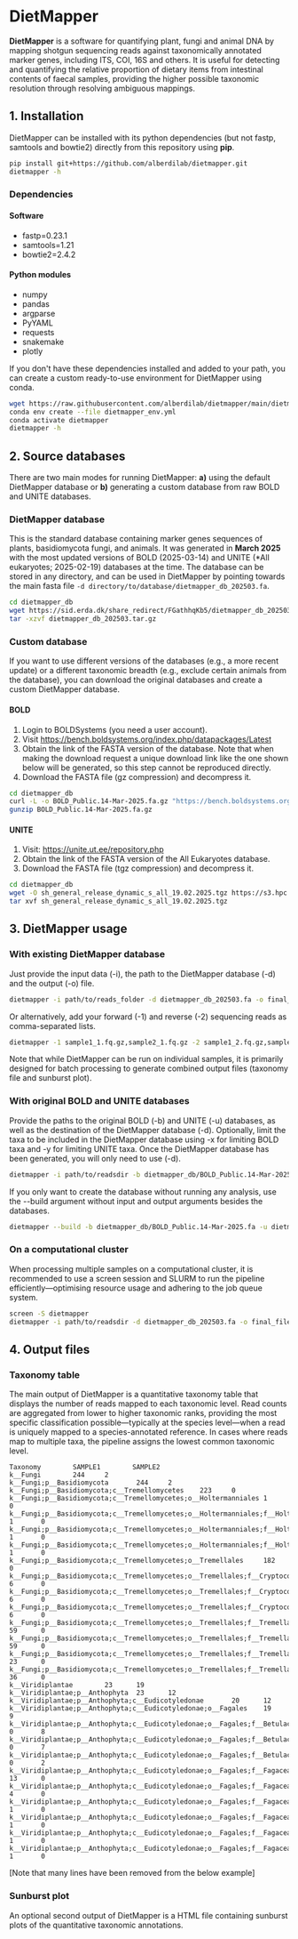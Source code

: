 # DietMapper

**DietMapper** is a software for quantifying plant, fungi and animal DNA by mapping shotgun sequencing reads against taxonomically annotated marker genes, including ITS, COI, 16S and others. It is useful for detecting and quantifying the relative proportion of dietary items from intestinal contents of faecal samples, providing the higher possible taxonomic resolution through resolving ambiguous mappings.

## 1. Installation

DietMapper can be installed with its python dependencies (but not fastp, samtools and bowtie2) directly from this repository using **pip**.

```sh
pip install git+https://github.com/alberdilab/dietmapper.git
dietmapper -h
```

### Dependencies

#### Software

- fastp=0.23.1
- samtools=1.21
- bowtie2=2.4.2

#### Python modules

- numpy
- pandas
- argparse
- PyYAML
- requests
- snakemake
- plotly

If you don't have these dependencies installed and added to your path, you can create a custom ready-to-use environment for DietMapper using conda.

```sh
wget https://raw.githubusercontent.com/alberdilab/dietmapper/main/dietmapper_env.yml
conda env create --file dietmapper_env.yml
conda activate dietmapper
dietmapper -h
```

## 2. Source databases

There are two main modes for running DietMapper: **a)** using the default DietMapper database or **b)** generating a custom database from raw BOLD and UNITE databases.

### DietMapper database

This is the standard database containing marker genes sequences of plants, basidiomycota fungi, and animals. It was generated in **March 2025** with the most updated versions of BOLD (2025-03-14) and UNITE (*All eukaryotes; 2025-02-19) databases at the time. The database can be stored in any directory, and can be used in DietMapper by pointing towards the main fasta file `-d directory/to/database/dietmapper_db_202503.fa`.

```sh
cd dietmapper_db
wget https://sid.erda.dk/share_redirect/FGathhqKb5/dietmapper_db_202503.tar.gz
tar -xzvf dietmapper_db_202503.tar.gz
```

### Custom database

If you want to use different versions of the databases (e.g., a more recent update) or a different taxonomic breadth (e.g., exclude certain animals from the database), you can download the original databases and create a custom DietMapper database.

#### BOLD

1. Login to BOLDSystems (you need a user account).
2. Visit https://bench.boldsystems.org/index.php/datapackages/Latest
3. Obtain the link of the FASTA version of the database. Note that when making the download request a unique download link like the one shown below will be generated, so this step cannot be reproduced directly.
4. Download the FASTA file (gz compression) and decompress it.

```sh
cd dietmapper_db
curl -L -o BOLD_Public.14-Mar-2025.fa.gz "https://bench.boldsystems.org/index.php/API_Datapackage/fasta?id=BOLD_Public.14-Mar-2025&uid=167dcd55552bc4"
gunzip BOLD_Public.14-Mar-2025.fa.gz
```
#### UNITE

1. Visit: https://unite.ut.ee/repository.php
2. Obtain the link of the FASTA version of the All Eukaryotes database.
3. Download the FASTA file (tgz compression) and decompress it.

```sh
cd dietmapper_db
wget -O sh_general_release_dynamic_s_all_19.02.2025.tgz https://s3.hpc.ut.ee/plutof-public/original/b02db549-5f04-43fc-afb6-02888b594d10.tgz
tar xvf sh_general_release_dynamic_s_all_19.02.2025.tgz
```

## 3. DietMapper usage

### With existing DietMapper database

Just provide the input data (-i), the path to the DietMapper database (-d) and the output (-o) file.

```sh
dietmapper -i path/to/reads_folder -d dietmapper_db_202503.fa -o final_file.txt
```

Or alternatively, add your forward (-1) and reverse (-2) sequencing reads as comma-separated lists.

```sh
dietmapper -1 sample1_1.fq.gz,sample2_1.fq.gz -2 sample1_2.fq.gz,sample2_2.fq.gz -d dietmapper_db_202503.fa -o final_file.txt
```

Note that while DietMapper can be run on individual samples, it is primarily designed for batch processing to generate combined output files (taxonomy file and sunburst plot).

### With original BOLD and UNITE databases

Provide the paths to the original BOLD (-b) and UNITE (-u) databases, as well as the destination of the DietMapper database (-d). Optionally, limit the taxa to be included in the DietMapper database using -x for limiting BOLD taxa and -y for limiting UNITE taxa. Once the DietMapper database has been generated, you will only need to use (-d).

```sh
dietmapper -i path/to/readsdir -b dietmapper_db/BOLD_Public.14-Mar-2025.fa -u dietmapper_db/sh_general_release_dynamic_s_all_19.02.2025.fasta -d dietmapper_db/dietmapper_db_202305.fa -x k__Animalia -y k__Viridiplantae,p__Basidiomycota -o dietmapper_results.txt
```

If you only want to create the database without running any analysis, use the --build argument without input and output arguments besides the databases.

```sh
dietmapper --build -b dietmapper_db/BOLD_Public.14-Mar-2025.fa -u dietmapper_db/sh_general_release_dynamic_s_all_19.02.2025.fasta -d dietmapper_db/dietmapper_db_202305.fa -x k__Animalia -y k__Viridiplantae,p__Basidiomycota
```

### On a computational cluster

When processing multiple samples on a computational cluster, it is recommended to use a screen session and SLURM to run the pipeline efficiently—optimising resource usage and adhering to the job queue system.

```sh
screen -S dietmapper
dietmapper -i path/to/readsdir -d dietmapper_db_202503.fa -o final_file.txt --slurm
```

## 4. Output files

### Taxonomy table

The main output of DietMapper is a quantitative taxonomy table that displays the number of reads mapped to each taxonomic level. Read counts are aggregated from lower to higher taxonomic ranks, providing the most specific classification possible—typically at the species level—when a read is uniquely mapped to a species-annotated reference. In cases where reads map to multiple taxa, the pipeline assigns the lowest common taxonomic level.

```
Taxonomy        SAMPLE1        SAMPLE2
k__Fungi        244     2
k__Fungi;p__Basidiomycota       244     2
k__Fungi;p__Basidiomycota;c__Tremellomycetes    223     0
k__Fungi;p__Basidiomycota;c__Tremellomycetes;o__Holtermanniales 1       0
k__Fungi;p__Basidiomycota;c__Tremellomycetes;o__Holtermanniales;f__Holtermanniaceae     1       0
k__Fungi;p__Basidiomycota;c__Tremellomycetes;o__Holtermanniales;f__Holtermanniaceae;g__Holtermannia     1       0
k__Fungi;p__Basidiomycota;c__Tremellomycetes;o__Holtermanniales;f__Holtermanniaceae;g__Holtermannia;s__Holtermannia_saccardoi   1       0
k__Fungi;p__Basidiomycota;c__Tremellomycetes;o__Tremellales     182     0
k__Fungi;p__Basidiomycota;c__Tremellomycetes;o__Tremellales;f__Cryptococcaceae  6       0
k__Fungi;p__Basidiomycota;c__Tremellomycetes;o__Tremellales;f__Cryptococcaceae;g__Kwoniella     6       0
k__Fungi;p__Basidiomycota;c__Tremellomycetes;o__Tremellales;f__Cryptococcaceae;g__Kwoniella;s__Kwoniella_shandongensis  6       0
k__Fungi;p__Basidiomycota;c__Tremellomycetes;o__Tremellales;f__Tremellaceae     59      0
k__Fungi;p__Basidiomycota;c__Tremellomycetes;o__Tremellales;f__Tremellaceae;g__Tremella 59      0
k__Fungi;p__Basidiomycota;c__Tremellomycetes;o__Tremellales;f__Tremellaceae;g__Tremella;s__Tremella_cheejenii   23      0
k__Fungi;p__Basidiomycota;c__Tremellomycetes;o__Tremellales;f__Tremellaceae;g__Tremella;s__Tremella_mesenterica 36      0
k__Viridiplantae        23      19
k__Viridiplantae;p__Anthophyta  23      12
k__Viridiplantae;p__Anthophyta;c__Eudicotyledonae       20      12
k__Viridiplantae;p__Anthophyta;c__Eudicotyledonae;o__Fagales    19      9
k__Viridiplantae;p__Anthophyta;c__Eudicotyledonae;o__Fagales;f__Betulaceae      0       8
k__Viridiplantae;p__Anthophyta;c__Eudicotyledonae;o__Fagales;f__Betulaceae;g__Ostrya    0       7
k__Viridiplantae;p__Anthophyta;c__Eudicotyledonae;o__Fagales;f__Betulaceae;g__Ostrya;s__Ostrya_carpinifolia     0       2
k__Viridiplantae;p__Anthophyta;c__Eudicotyledonae;o__Fagales;f__Fagaceae        13      0
k__Viridiplantae;p__Anthophyta;c__Eudicotyledonae;o__Fagales;f__Fagaceae;g__Castanea    4       0
k__Viridiplantae;p__Anthophyta;c__Eudicotyledonae;o__Fagales;f__Fagaceae;g__Castanea;s__Castanea_dentata        1       0
k__Viridiplantae;p__Anthophyta;c__Eudicotyledonae;o__Fagales;f__Fagaceae;g__Castanea;s__Castanea_seguinii       1       0
k__Viridiplantae;p__Anthophyta;c__Eudicotyledonae;o__Fagales;f__Fagaceae;g__Lithocarpus 1       0
k__Viridiplantae;p__Anthophyta;c__Eudicotyledonae;o__Fagales;f__Fagaceae;g__Lithocarpus;s__Lithocarpus_corneus  1       0
```
[Note that many lines have been removed from the below example]

### Sunburst plot

An optional second output of DietMapper is a HTML file containing sunburst plots of the quantitative taxonomic annotations.
